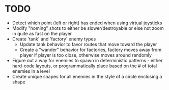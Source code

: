 TODO
=====

* Detect which point (left or right) has ended when using virtual joysticks
* Modify "homing" shots to either be slower/destroyable or else not zoom in quite as fast on the player
* Create 'tank' and 'factory' enemy types
	* Update tank behavior to favor routes that move toward the player
	* Create a "wander" behavior for factories, factory moves away from player if player is too close, otherwise moves around randomly
* Figure out a way for enemies to spawn in deterministic patterns - either hard-code layouts, or programmatically place
	based on the # of total enemies in a level
* Create unique shapes for all enemies in the style of a circle enclosing a shape